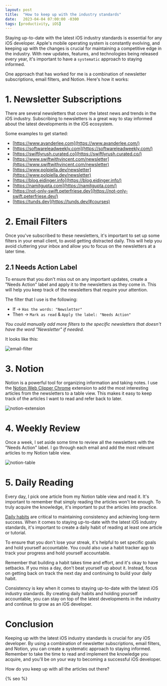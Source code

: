 ```yaml
---
layout: post
title:  "How to keep up with the industry standards"
date:   2023-04-04 07:00:00 -0300
tags: [productivity, iOS]
---
```


Staying up-to-date with the latest iOS industry standards is essential for any iOS developer. Apple's mobile operating system is constantly evolving, and keeping up with the changes is crucial for maintaining a competitive edge in the industry. With new updates, features, and technologies being released every year, it's important to have a `systematic` approach to staying informed.

One approach that has worked for me is a combination of newsletter subscriptions, email filters, and Notion. Here's how it works:

# 1. Newsletter Subscriptions
There are several newsletters that cover the latest news and trends in the iOS industry. Subscribing to newsletters is a great way to stay informed about the latest developments in the iOS ecosystem.

Some examples to get started:
* [https://www.avanderlee.com](https://www.avanderlee.com/)
* [https://softwareleadweekly.com](https://softwareleadweekly.com/)
* [https://swiftlyrush.curated.co](https://swiftlyrush.curated.co/)
* [https://www.swiftwithvincent.com/newsletter](https://www.swiftwithvincent.com/newsletter)
* [https://www.polpiella.dev/newsletter](https://www.polpiella.dev/newsletter)
* [https://blog.eidinger.info](https://blog.eidinger.info/)
* [https://namitgupta.com](https://namitgupta.com/)
* [https://not-only-swift.peterfriese.dev](https://not-only-swift.peterfriese.dev/)
* [https://tunds.dev](https://tunds.dev/#courses)

# 2. Email Filters
Once you've subscribed to these newsletters, it's important to set up some filters in your email client, to avoid getting distracted daily. This will help you avoid cluttering your inbox and allow you to focus on the newsletters at a later time.

## 2.1 Needs Action Label
To ensure that you don't miss out on any important updates, create a "Needs Action" label and apply it to the newsletters as they come in. This will help you keep track of the newsletters that require your attention.

The filter that I use is the following:
* If -> `Has the words: "Newsletter"`
* Then -> `Mark as read` & `Apply the label: "Needs Action"`

*You could manually add more filters to the specific newsletters that doesn't have the word "Newsletter" if needed.*

It looks like this:

![email-filter]({{static.static_files}}/resources/industry-standards/email-filter.png)

# 3. Notion
Notion is a powerful tool for organizing information and taking notes. I use the [Notion Web Clipper Chrome](https://www.notion.so/Web-Clipper-ba54b19ecaeb466b8070b9e683c5fce1) extension to add the most interesting articles from the newsletters to a table view. This makes it easy to keep track of the articles I want to read and refer back to later.

![notion-extension]({{static.static_files}}/resources/industry-standards/notion-extension.png)

# 4. Weekly Review
Once a week, I set aside some time to review all the newsletters with the "Needs Action" label. I go through each email and add the most relevant articles to my Notion table view.

![notion-table]({{static.static_files}}/resources/industry-standards/notion-table.png)

# 5. Daily Reading
Every day, I pick one article from my Notion table view and read it. It's important to remember that simply reading the articles won't be enough. To truly acquire the knowledge, it's important to put the articles into practice.

[Daily habits](/2022-01-15-rules-and-habits/) are critical to maintaining consistency and achieving long-term success. When it comes to staying up-to-date with the latest iOS industry standards, it's important to create a daily habit of reading at least one article or tutorial.

To ensure that you don't lose your streak, it's helpful to set specific goals and hold yourself accountable. You could also use a habit tracker app to track your progress and hold yourself accountable.

Remember that building a habit takes time and effort, and it's okay to have setbacks. If you miss a day, don't beat yourself up about it. Instead, focus on getting back on track the next day and continuing to build your daily habit.

Consistency is key when it comes to staying up-to-date with the latest iOS industry standards. By creating daily habits and holding yourself accountable, you can stay on top of the latest developments in the industry and continue to grow as an iOS developer.

# Conclusion
Keeping up with the latest iOS industry standards is crucial for any iOS developer. By using a combination of newsletter subscriptions, email filters, and Notion, you can create a systematic approach to staying informed. Remember to take the time to read and implement the knowledge you acquire, and you'll be on your way to becoming a successful iOS developer.

How do you keep up with all the articles out there?

<!-- Do not remove - SEO meta tags -->
{% seo %}